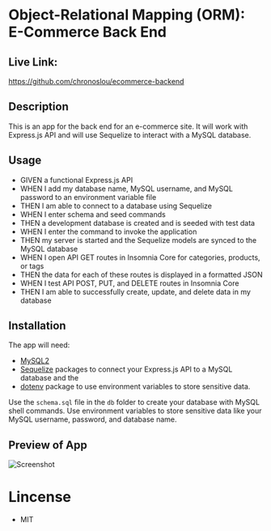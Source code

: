 # Object-Relational Mapping (ORM): E-Commerce Back End

## Live Link:

https://github.com/chronoslou/ecommerce-backend

## Description

This is an app for the back end for an e-commerce site. It will work with Express.js API and will use Sequelize to interact with a MySQL database.

## Usage

- GIVEN a functional Express.js API
- WHEN I add my database name, MySQL username, and MySQL password to an environment variable file
- THEN I am able to connect to a database using Sequelize
- WHEN I enter schema and seed commands
- THEN a development database is created and is seeded with test data
- WHEN I enter the command to invoke the application
- THEN my server is started and the Sequelize models are synced to the MySQL database
- WHEN I open API GET routes in Insomnia Core for categories, products, or tags
- THEN the data for each of these routes is displayed in a formatted JSON
- WHEN I test API POST, PUT, and DELETE routes in Insomnia Core
- THEN I am able to successfully create, update, and delete data in my database

## Installation

The app will need:

- [MySQL2](https://www.npmjs.com/package/mysql2)
- [Sequelize](https://www.npmjs.com/package/sequelize) packages to connect your Express.js API to a MySQL database and the
- [dotenv](https://www.npmjs.com/package/dotenv) package to use environment variables to store sensitive data.

Use the `schema.sql` file in the `db` folder to create your database with MySQL shell commands. Use environment variables to store sensitive data like your MySQL username, password, and database name.

## Preview of App

![Screenshot](Assets/app.gif)

# Lincense

- MIT
